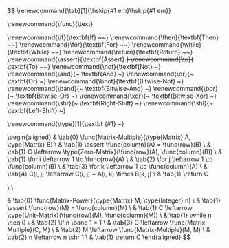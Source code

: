 $$
\renewcommand{\tab}[1]{\hskip{#1 em}\hskip{#1 em}} 

\renewcommand{\func}{\text}

\renewcommand{\if}{\textbf{If} ~~}
\renewcommand{\then}{\textbf{Then} ~~}
\renewcommand{\for}{\textbf{For} ~~}
\renewcommand{\while}{\textbf{While} ~~}
\renewcommand{\return}{\textbf{Return} ~~}
\renewcommand{\assert}{\textbf{Assert} ~~}
\renewcommand{\to}{~~ \textbf{To} ~~}
\renewcommand{\not}{\textbf{Not} ~}
\renewcommand{\and}{~ \textbf{And} ~}
\renewcommand{\or}{~ \textbf{Or} ~}
\renewcommand{\bnot}{\textbf{Bitwise-Not} ~}
\renewcommand{\band}{~ \textbf{Bitwise-And} ~}
\renewcommand{\bor}{~ \textbf{Bitwise-Or} ~}
\renewcommand{\xor}{~ \textbf{Bitwise-Xor} ~}
\renewcommand{\shr}{~ \textbf{Right-Shift} ~}
\renewcommand{\shl}{~ \textbf{Left-Shift} ~}

\renewcommand{\type}[1]{\textbf {#1} ~}

\begin{aligned}
& \tab{0} \func{Matrix-Multiple}(\type{Matrix} A, \type{Matrix} B) \\
& \tab{1} \assert \func{column}(A) = \func{row}(B) \\
& \tab{1} C \leftarrow \type{Zero-Matrix}(\func{row}(A), \func{column}(B)) \\
& \tab{1} \for i \leftarrow 1 \to \func{row}(A) \\
& \tab{2} \for j \leftarrow 1 \to \func{column}(B) \\
& \tab{3} \for k \leftarrow 1 \to \func{column}(A) \\
& \tab{4} C(i, j) \leftarrow C(i, j) + A(i, k) \times B(k, j) \\
& \tab{1} \return C

\\ \\

& \tab{0} \func{Matrix-Power}(\type{Matrix} M, \type{Integer} n) \\
& \tab{1} \assert \func{row}(M) = \func{column}(M) \\
& \tab{1} C \leftarrow \type{Unit-Matrix}(\func{row}(M), \func{column}(M)) \\
& \tab{1} \while n \neq 0 \\
& \tab{2} \if n \band 1 = 1 \\
& \tab{3} C \leftarrow \func{Matrix-Multiple}(C, M) \\
& \tab{2} M \leftarrow \func{Matrix-Multiple}(M, M) \\
& \tab{2} n \leftarrow n \shr 1 \\
& \tab{1} \return C
\end{aligned}
$$
